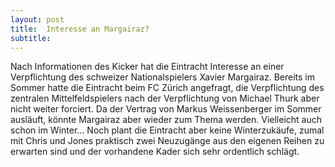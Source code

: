```yaml
---
layout: post
title:  Interesse an Margairaz?
subtitle:  
---
```


Nach Informationen des Kicker hat die Eintracht Interesse an einer Verpflichtung des schweizer Nationalspielers Xavier Margairaz. Bereits im Sommer hatte die Eintracht beim FC Zürich angefragt, die Verpflichtung des zentralen Mittelfeldspielers nach der Verpflichtung von Michael Thurk aber nicht weiter forciert. Da der Vertrag von Markus Weissenberger im Sommer ausläuft, könnte Margairaz aber wieder zum Thema werden. Vielleicht auch schon im Winter... Noch plant die Eintracht aber keine Winterzukäufe, zumal mit Chris und Jones praktisch zwei Neuzugänge aus den eigenen Reihen zu erwarten sind und der vorhandene Kader sich sehr ordentlich schlägt.



